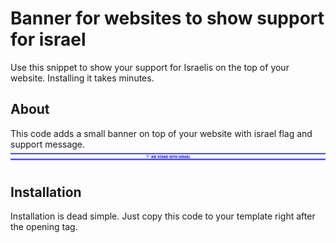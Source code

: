 # Banner for websites to show support for israel 
Use this snippet to show your support for Israelis on the top of your website. Installing it takes minutes.


## About 
This code adds a small banner on top of your website with israel flag and support message.
![image of the banner](banner.png)



## Installation 
Installation is dead simple. Just copy this code to your template right after the opening <body> tag.



